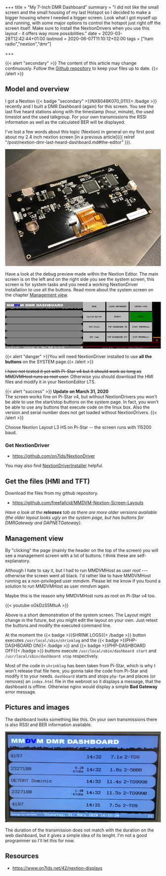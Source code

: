 +++
title = "My 7-Inch DMR Dashboard"
summary = "I did not like the small screen and the small housing of my last Hotspot so I decided to make a bigger housing where I needed a bigger screen. Look what I got myself up and running, with some major options to control the hotspot just right off the screen itself. Make sure to install the NextionDrivers when you use this layout - it offers way more possibilities."
date = 2020-03-28T12:42:44+01:00
lastmod = 2020-06-07T11:10:12+02:00
tags = ["ham radio","nextion","dmr"]

+++

{{< alert "secondary" >}}
The content of this article may change continuously. Follow the
<a href="/blog/my-7inch-dmr-dashboard/#get-the-files-hmi-and-tft">Github
repository</a> to keep your files up to date.
{{< /alert >}}

## Model and overview

I got a Nextion {{< badge "secondary" >}}NX8048K070_011{{< /badge >}} recently
and I built a DMR Dashboard (again) for this screen. You see the last five
heard stations along with the timestamp (hour, minute), the used timeslot and
the used talkgroup. For your own transmissions the RSSI information as well as
the calculated BER will be displayed.

I've lost a few words about this topic (Nextion) in general on my first post
about my 2.4 inch nextion screen
[in a previous article]({{ relref "/post/nextion-dmr-last-heard-dashboard.md#the-editor" }}).

![Nextion back view / model](nxt07_00.jpg)

Have a look at the debug preview made within the Nextion Editor. The main screen
is on the left and on the right side you see the system screen, this screen is
for system tasks and you need a working NextionDriver installation to use all
the buttons. Read more about the system screen on the chapter
[Management view](#management-view).

![Screen Debug Preview](nxt07_01.png)

{{< alert "danger" >}}You will need NextionDriver installed to use
<strong>all the buttons</strong> on the SYSTEM page.{{< /alert >}}

~~I have not tested it yet with Pi-Star v4 but it should work as long as MMDVMHost
runs as root user.~~ Otherwise you should download the HMI files and modify it
in your NextionEditor LTS.

{{< alert "success" >}}
<strong>Update on March 31, 2020</strong><br>
The screen works fine on Pi-Star v4, but without NextionDrivers you won't be
able to use the start/stop buttons on the system page. In fact, you won't be
able to use any buttons that execute code on the linux box. Also the version and
serial number does not get loaded without NextionDrivers.
{{< /alert >}}

Choose Nextion Layout L3 HS on Pi-Star -- the screen runs with 115200 baud.

### Get NextionDriver

- https://github.com/on7lds/NextionDriver

You may also find [NextionDriverInstaller] helpful.

[NextionDriverInstaller]: https://github.com/on7lds/NextionDriverInstaller

## Get the files (HMI and TFT)

Download the files from my github repository.

- https://github.com/freefallcid/MMDVM-Nextion-Screen-Layouts

*Have a look at the **releases** tab as there are more older versions available
(the older layout looks ugly on the system page, but has buttons for
DMRGateway and DAPNETGateway).*

## Management view

By "clicking" the page (mainly the header on the top of the screen) you will see
a management screen with a lot of buttons. I think these are self-explanatory.

Although I hate to say it, but I had to run MMDVMHost as user *root* ---
otherwise the screen went all black. I'd rather like to have MMDVMHost running
as a non-privileged user *mmdvm*. Please let me know if you found a solution to
run MMDVMHost as user *mmdvm* again.

Maybe this is the reason why MMDVMHost runs as root on Pi-Star v4 too.

{{< youtube oGkDzS5MtuA >}}

Above is a short demonstration of the system screen. The Layout might change
in the future, but you might edit the layout on your own. Just retext the
buttons and modify the executed command line.

At the moment the {{< badge >}}SHRINK LOGS{{< /badge >}} button
executes `/usr/local/sbin/shrinklog` and the
{{< badge >}}PHP-DASHBOARD ON{{< /badge >}} and
{{< badge >}}PHP-DASHBOARD OFF{{< /badge >}} buttons execute
`/usr/local/sbin/dashboard start` and `/usr/local/sbin/dashboard stop`
respectively.

Most of the code in `shrinklog` has been taken from Pi-Star, which is why I
won't release that file here, you gonna take the code from Pi-Star and modify
it to your needs. `dashboard` starts and stops `php-fpm` and places (or removes)
an `index.html` file in the webroot so it displays a message, that the dashboard
is offline. Otherwise nginx would display a simple **Bad Gateway** error message.

## Pictures and images

The dashboard looks something like this. On your own transmissions there is also
RSSI and BER information available.

![7 inch dashboard](nxt07_02.jpg)

The duration of the transmission does not match with the duration on the web
dashboard, but it gives a simple idea of its lenght. I'm not a good programmer
so I'll let this for now.

## Resources

- https://www.on7lds.net/42/nextion-displays
